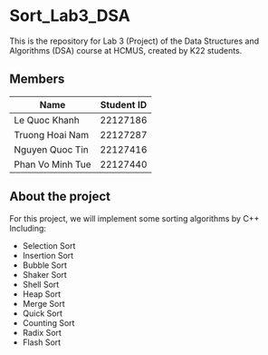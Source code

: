 # Sort_Lab3_DSA
This is the repository for Lab 3 (Project) of the Data Structures and Algorithms (DSA) course at HCMUS, created by K22 students.

## Members
|       Name       |  Student ID  |
|------------------|--------------|
|   Le Quoc Khanh  |   22127186   |
|  Truong Hoai Nam |   22127287   |
|  Nguyen Quoc Tin |   22127416   |
| Phan Vo Minh Tue |   22127440   |

## About the project
For this project, we will implement some sorting algorithms by C++  
Including:
+ Selection Sort
+ Insertion Sort
+ Bubble Sort
+ Shaker Sort
+ Shell Sort
+ Heap Sort
+ Merge Sort
+ Quick Sort
+ Counting Sort
+ Radix Sort
+ Flash Sort
